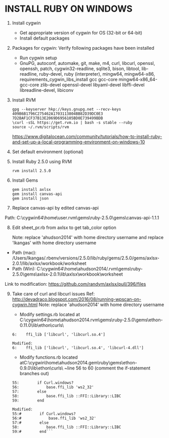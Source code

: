 # INSTALL RUBY ON WINDOWS
1. Install cygwin
    - Get appropriate version of cygwin for OS (32-bit or 64-bit)
    - Install default packages

2. Packages for cygwin:
  Verify following packages have been installed
    - Run cygwin setup
    - GnuPG, autoconf, automake, git, make, m4, curl, libcurl, openssl, openssh, patch, cygwin32-readline, sqlite3, bison, libtool, lib-readline, ruby-devel, ruby (interpreter), mingw64, mingw64-x86, requirements_cygwin_libs_install gcc gcc-core mingw64-x86_64-gcc-core zlib-devel openssl-devel libyaml-devel libffi-devel libreadline-devel, libiconv

3. Install RVM
    ```
    gpg --keyserver hkp://keys.gnupg.net --recv-keys 409B6B1796C275462A1703113804BB82D39DC0E3 7D2BAF1CF37B13E2069D6956105BD0E739499BDB
    \curl -sSL https://get.rvm.io | bash -s stable --ruby
    source ~/.rvm/scripts/rvm
    ```

    https://www.digitalocean.com/community/tutorials/how-to-install-ruby-and-set-up-a-local-programming-environment-on-windows-10
    
4. Set default environment (optional)

5. Install Ruby 2.5.0 using RVM
    ```
    rvm install 2.5.0
    ```

6. Install Gems
    
    ```
    gem install axlsx
    gem install canvas-api
    gem install json
    ```

7. Replace canvas-api by edited canvas-api
  
  Path: C:\cygwin64\home\user\.rvm\gems\ruby-2.5.0\gems\canvas-api-1.1.1

8. Edit sheet_pr.rb from axlsx to get tab_color option

    Note: replace 'ahudson2014' with home directory username and replace 'lkangas' with home directory username
  - Path (mac): /Users/lkangas/.rbenv/versions/2.5.0/lib/ruby/gems/2.5.0/gems/axlsx-2.0.1/lib/axlsx/workbook/worksheet
  - Path (Win): C:\cygwin64\home\ahudson2014/.rvm\gems\ruby-2.5.0\gems\axlsx-2.0.1\lib\axlsx\workbook\worksheet
  
  Link to modification: https://github.com/randym/axlsx/pull/396/files
  
9. Take care of curl and libcurl issues
    Ref: http://devadraco.blogspot.com/2016/08/running-wpscan-on-cygwin.html 
    Note: replace 'ahudson2014' with home directory username
    - Modify settings.rb located at C:\cygwin64\home\ahudson2014\.rvm\gems\ruby-2.5.0\gems\ethon-0.11.0\lib\ethon\curls\
    ```Original:
    6:    ffi_lib ['libcurl', 'libcurl.so.4']

    Modified:
    6:    ffi_lib ['libcurl', 'libcurl.so.4', 'libcurl-4.dll']
    ```
    
    - Modify functions.rb located atC:\cygwin\home\ahudson2014\.gem\ruby\gems\ethon-0.9.0\lib\ethon\curls\ ~line 56 to 60 (comment the if-statement branches out)
    ```Original:
    55:        if Curl.windows?
    56:            base.ffi_lib 'ws2_32'
    57:        else
    58:            base.ffi_lib ::FFI::Library::LIBC
    59:        end

    Modified:
    55:#        if Curl.windows?
    56:#            base.ffi_lib 'ws2_32'
    57:#        else
    58:            base.ffi_lib ::FFI::Library::LIBC
    59:#        end```

